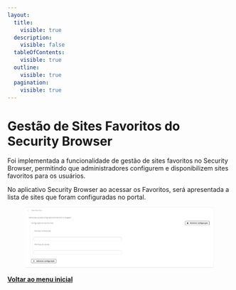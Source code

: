 ```yaml
---
layout:
  title:
    visible: true
  description:
    visible: false
  tableOfContents:
    visible: true
  outline:
    visible: true
  pagination:
    visible: true
---
```


# Gestão de Sites Favoritos do Security Browser

Foi implementada a funcionalidade de gestão de sites favoritos no Security Browser, permitindo que administradores configurem e disponibilizem sites favoritos para os usuários.

No aplicativo Security Browser ao acessar os Favoritos, será apresentada a lista de sites que foram configuradas no portal.

<figure><img src="../../../.gitbook/assets/image (9) (1).png" alt=""><figcaption></figcaption></figure>

[**Voltar ao menu inicial**](./)
